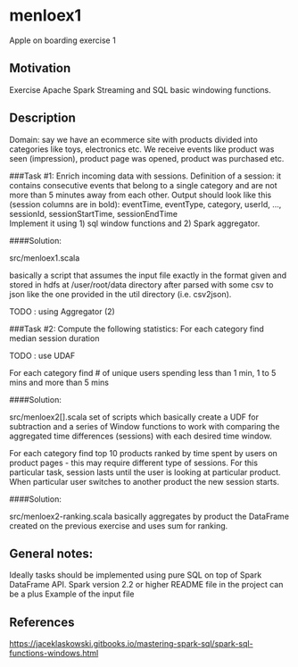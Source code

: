 # menloex1
Apple on boarding exercise 1

## Motivation

Exercise Apache Spark Streaming and SQL basic windowing functions.

## Description

Domain: say we have an ecommerce site with products divided into categories like toys, electronics etc. We receive events like product was seen (impression), product page was opened, product was purchased etc. 

###Task #1: 
Enrich incoming data with sessions. Definition of a session: it contains consecutive events that belong to a single category and are not more than 5 minutes away from each other. Output should look like this (session columns are in bold):
eventTime, eventType, category, userId, …, sessionId, sessionStartTime, sessionEndTime  
Implement it using 1) sql window functions and 2) Spark aggregator.

####Solution:

src/menloex1.scala

basically a script that assumes the input file exactly in the format given and stored in hdfs at /user/root/data directory after parsed with some csv to json like the one provided in the util directory (i.e. csv2json). 

TODO : using Aggregator (2)

###Task #2:
Compute the following statistics:
For each category find median session duration

TODO : use UDAF

For each category find # of unique users spending less than 1 min, 1 to 5 mins and more than 5 mins

####Solution:

src/menloex2[].scala set of scripts which basically create a UDF for subtraction and a series of Window functions to work with comparing the aggregated time differences (sessions) with each desired time window.

For each category find top 10 products ranked by time spent by users on product pages - this may require different type of sessions. For this particular task, session lasts until the user is looking at particular product. When particular user switches to another product the new session starts.

####Solution:

src/menloex2-ranking.scala basically aggregates by product the DataFrame created on the previous exercise and uses sum for ranking.

## General notes:
Ideally tasks should be implemented using pure SQL on top of Spark DataFrame API.
Spark version 2.2 or higher
README file in the project can be a plus 
Example of the input file

## References

https://jaceklaskowski.gitbooks.io/mastering-spark-sql/spark-sql-functions-windows.html
